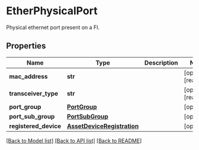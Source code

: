# EtherPhysicalPort

Physical ethernet port present on a FI. 
## Properties
Name | Type | Description | Notes
------------ | ------------- | ------------- | -------------
**mac_address** | **str** |  | [optional] [readonly] 
**transceiver_type** | **str** |  | [optional] [readonly] 
**port_group** | [**PortGroup**](.md) |  | [optional] 
**port_sub_group** | [**PortSubGroup**](.md) |  | [optional] 
**registered_device** | [**AssetDeviceRegistration**](.md) |  | [optional] 

[[Back to Model list]](../README.md#documentation-for-models) [[Back to API list]](../README.md#documentation-for-api-endpoints) [[Back to README]](../README.md)


